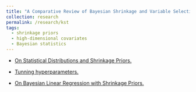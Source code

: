 ```yaml
---
title: "A Comparative Review of Bayesian Shrinkage and Variable Selection in Econometrics"
collection: research
permalink: /research/kst
tags:
  - shrinkage priors
  - high-dimensional covariates
  - Bayesian statistics
---
```



- [On Statistical Distributions and Shrinkage Priors.](/files/Statistical-Distributions.html)

- [Tunning hyperparameters.](https://duongtrinh.shinyapps.io/KST-priors/)

- [On Bayesian Linear Regression with Shrinkage Priors.](https://duongtrinh.shinyapps.io/KST-ana8/)
